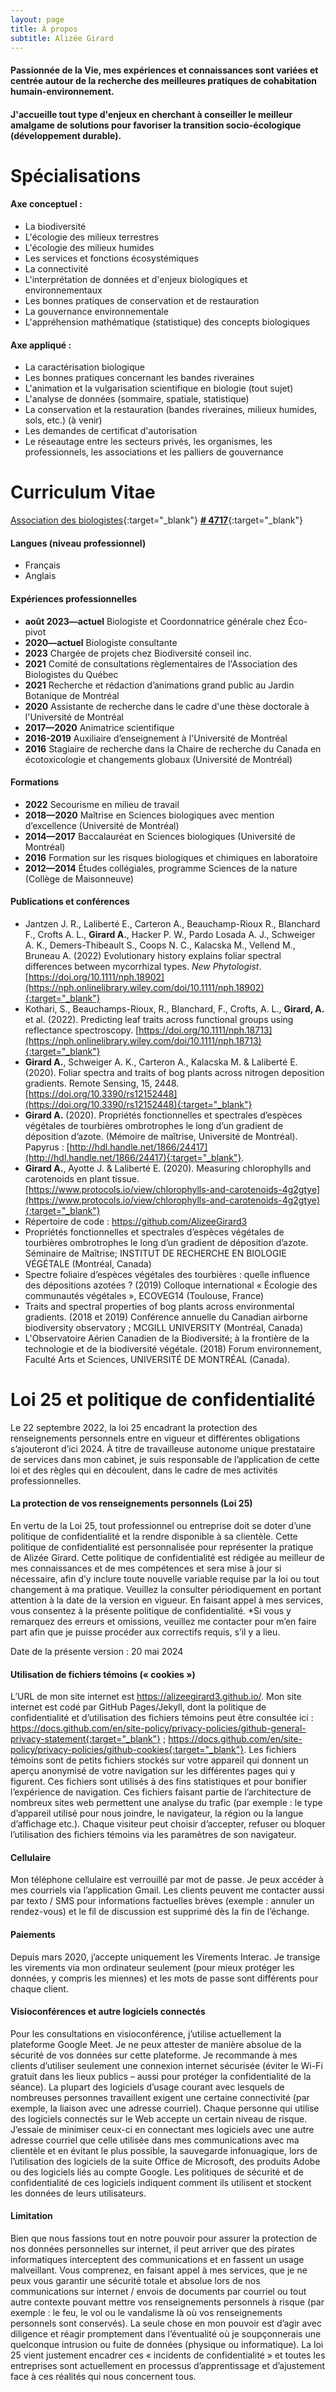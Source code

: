 ```yaml
---
layout: page
title: À propos
subtitle: Alizée Girard
---
```


#### Passionnée de la Vie, mes expériences et connaissances sont variées et centrée autour de la recherche des meilleures pratiques de cohabitation humain-environnement.
#### J'accueille tout type d'enjeux en cherchant à conseiller le meilleur amalgame de solutions pour favoriser la transition socio-écologique (développement durable).

# Spécialisations
#### Axe conceptuel : 
 * La biodiversité
 * L'écologie des milieux terrestres
 * L'écologie des milieux humides
 * Les services et fonctions écosystémiques
 * La connectivité
 * L'interprétation de données et d'enjeux biologiques et environnementaux
 * Les bonnes pratiques de conservation et de restauration
 * La gouvernance environnementale
 * L'appréhension mathématique (statistique) des concepts biologiques

#### Axe appliqué : 
 * La caractérisation biologique
 * Les bonnes pratiques concernant les bandes riveraines
 * L'animation et la vulgarisation scientifique en biologie (tout sujet)
 * L'analyse de données (sommaire, spatiale, statistique)
 * La conservation et la restauration (bandes riveraines, milieux humides, sols, etc.) (à venir)
 * Les demandes de certificat d'autorisation
 * Le réseautage entre les secteurs privés, les organismes, les professionnels, les associations et les palliers de gouvernance
 
# Curriculum Vitae
[Association des biologistes](https://www.abq.qc.ca/fr/accueil){:target="_blank"} [**# 4717**](https://cdn.ca.yapla.com/company/CPYvjMISp3LebGTqiSA3nq77/asset/files/Liste_Membres_2022-09-20.pdf){:target="_blank"}

#### Langues (niveau professionnel)
* Français 
* Anglais

#### Expériences professionnelles
* **août 2023—actuel** Biologiste et Coordonnatrice générale chez Éco-pivot
* **2020—actuel** Biologiste consultante
* **2023** Chargée de projets chez Biodiversité conseil inc.
* **2021** Comité de consultations règlementaires de l'Association des Biologistes du Québec
* **2021** Recherche et rédaction d’animations grand public au Jardin Botanique de Montréal
* **2020** Assistante de recherche dans le cadre d'une thèse doctorale à l'Université de Montréal
* **2017—2020** Animatrice scientifique
* **2016-2019** Auxiliaire d’enseignement à l'Université de Montréal
* **2016** Stagiaire de recherche dans la Chaire de recherche du Canada en écotoxicologie et changements globaux (Université de Montréal)

#### Formations
* **2022** Secourisme en milieu de travail
* **2018—2020** Maîtrise en Sciences biologiques avec mention d’excellence (Université de Montréal)
* **2014—2017** Baccalauréat en Sciences biologiques (Université de Montréal)
* **2016** Formation sur les risques biologiques et chimiques en laboratoire
* **2012—2014** Études collégiales, programme Sciences de la nature (Collège de Maisonneuve)

#### Publications et conférences
* Jantzen J. R., Laliberté E., Carteron A., Beauchamp-Rioux R., Blanchard F., Crofts A. L., **Girard A.**, Hacker 		P. W., Pardo Losada A. J., Schweiger A. K., Demers-Thibeault S.,  Coops N. C., Kalacska M., Vellend M., Bruneau A. (2022) Evolutionary history explains foliar spectral differences between mycorrhizal types. *New Phytologist*. [https://doi.org/10.1111/nph.18902](https://nph.onlinelibrary.wiley.com/doi/10.1111/nph.18902){:target="_blank"}
* Kothari, S., Beauchamps-Rioux, R., Blanchard, F., Crofts, A. L., **Girard, A.** et al. (2022). Predicting leaf traits across functional groups using reflectance spectroscopy. [https://doi.org/10.1111/nph.18713](https://nph.onlinelibrary.wiley.com/doi/10.1111/nph.18713){:target="_blank"}
* **Girard A.**, Schweiger A. K., Carteron A., Kalacska M. & Laliberté E. (2020). Foliar spectra and traits of bog plants across nitrogen deposition gradients. Remote Sensing, 15, 2448. [https://doi.org/10.3390/rs12152448](https://doi.org/10.3390/rs12152448){:target="_blank"}
* **Girard A.** (2020). Propriétés fonctionnelles et spectrales d’espèces végétales de tourbières ombrotrophes le long d’un gradient de déposition d’azote. (Mémoire de maîtrise, Université de Montréal). Papyrus : [http://hdl.handle.net/1866/24417](http://hdl.handle.net/1866/24417){:target="_blank"}.
* **Girard A.**, Ayotte J. & Laliberté E. (2020). Measuring chlorophylls and carotenoids en plant tissue. [https://www.protocols.io/view/chlorophylls-and-carotenoids-4g2gtye](https://www.protocols.io/view/chlorophylls-and-carotenoids-4g2gtye){:target="_blank"}
* Répertoire de code : https://github.com/AlizeeGirard3
* Propriétés fonctionnelles et spectrales d’espèces végétales de tourbières ombrotrophes le long d’un gradient de déposition d’azote. Séminaire de Maîtrise; INSTITUT DE RECHERCHE EN BIOLOGIE VÉGÉTALE (Montréal, Canada)
* Spectre foliaire d’espèces végétales des tourbières : quelle influence des dépositions azotées ? (2019) Colloque international « Écologie des communautés végétales », ECOVEG14 (Toulouse, France)
* Traits and spectral properties of bog plants across environmental gradients. (2018 et 2019) Conférence annuelle du Canadian airborne biodiversity observatory ; MCGILL UNIVERSITY (Montréal, Canada)
* L'Observatoire Aérien Canadien de la Biodiversité; à la frontière de la technologie et de la biodiversité végétale. (2018) Forum environnement, Faculté Arts et Sciences, UNIVERSITÉ DE MONTRÉAL (Canada).

# Loi 25 et politique de confidentialité
Le 22 septembre 2022, la loi 25 encadrant la protection des renseignements personnels entre en vigueur et différentes obligations s’ajouteront d’ici 2024. À titre de travailleuse autonome unique prestataire de services dans mon cabinet, je suis responsable de l’application de cette loi et des règles qui en découlent, dans le cadre de mes activités professionnelles.

#### La protection de vos renseignements personnels (Loi 25)
En vertu de la Loi 25, tout professionnel ou entreprise doit se doter d’une politique de confidentialité et la rendre disponible à sa clientèle.
Cette politique de confidentialité est personnalisée pour représenter la pratique de Alizée Girard.
Cette politique de confidentialité est rédigée au meilleur de mes connaissances et de mes compétences et sera mise à jour si nécessaire, afin d’y inclure toute nouvelle variable requise par la loi ou tout changement à ma pratique. Veuillez la consulter périodiquement en portant attention à la date de la version en vigueur. En faisant appel à mes services, vous consentez à la présente politique de confidentialité.
*Si vous y remarquez des erreurs et omissions, veuillez me contacter pour m’en faire part afin que je puisse procéder aux correctifs requis, s’il y a lieu.

Date de la présente version : 20 mai 2024

#### Utilisation de fichiers témoins (« cookies »)
L’URL de mon site internet est https://alizeegirard3.github.io/. Mon site internet est codé par GitHub Pages/Jekyll, dont la politique de confidentialité et d’utilisation des fichiers témoins peut être consultée ici : https://docs.github.com/en/site-policy/privacy-policies/github-general-privacy-statement{:target="_blank"} ; https://docs.github.com/en/site-policy/privacy-policies/github-cookies{:target="_blank"}. Les fichiers témoins sont de petits fichiers stockés sur votre appareil qui donnent un aperçu anonymisé de votre navigation sur les différentes pages qui y figurent. Ces fichiers sont utilisés à des fins statistiques et pour bonifier l’expérience de navigation. Ces fichiers faisant partie de l’architecture de nombreux sites web permettent une analyse du trafic (par exemple : le type d’appareil utilisé pour nous joindre, le navigateur, la région ou la langue d’affichage etc.). Chaque visiteur peut choisir d’accepter, refuser ou bloquer l’utilisation des fichiers témoins via les paramètres de son navigateur.

#### Cellulaire
Mon téléphone cellulaire est verrouillé par mot de passe. Je peux accéder à mes courriels via l’application Gmail. Les clients peuvent me contacter aussi par texto / SMS pour informations factuelles brèves (exemple : annuler un rendez-vous) et le fil de discussion est supprimé dès la fin de l’échange.

#### Paiements
Depuis mars 2020, j’accepte uniquement les Virements Interac. Je transige les virements via mon ordinateur seulement (pour mieux protéger les données, y compris les miennes) et les mots de passe sont différents pour chaque client.

#### Visioconférences et autre logiciels connectés
Pour les consultations en visioconférence, j’utilise actuellement la plateforme Google Meet. Je ne peux attester de manière absolue de la sécurité de vos données sur cette plateforme. Je recommande à mes clients d’utiliser seulement une connexion internet sécurisée (éviter le Wi-Fi gratuit dans les lieux publics – aussi pour protéger la confidentialité de la séance).
La plupart des logiciels d’usage courant avec lesquels de nombreuses personnes travaillent exigent une certaine connectivité (par exemple, la liaison avec une adresse courriel). Chaque personne qui utilise des logiciels connectés sur le Web accepte un certain niveau de risque. J’essaie de minimiser ceux-ci en connectant mes logiciels avec une autre adresse courriel que celle utilisée dans mes communications avec ma clientèle et en évitant le plus possible, la sauvegarde infonuagique, lors de l’utilisation des logiciels de la suite Office de Microsoft, des produits Adobe ou des logiciels liés au compte Google. Les politiques de sécurité et de confidentialité de ces logiciels indiquent comment ils utilisent et stockent les données de leurs utilisateurs.

#### Limitation
Bien que nous fassions tout en notre pouvoir pour assurer la protection de nos données personnelles sur internet, il peut arriver que des pirates informatiques interceptent des communications et en fassent un usage malveillant. Vous comprenez, en faisant appel à mes services, que je ne peux vous garantir une sécurité totale et absolue lors de nos communications sur internet / envois de documents par courriel ou tout autre contexte pouvant mettre vos renseignements personnels à risque (par exemple : le feu, le vol ou le vandalisme là où vos renseignements personnels sont conservés). La seule chose en mon pouvoir est d’agir avec diligence et réagir promptement dans l’éventualité où je soupçonnerais une quelconque intrusion ou fuite de données (physique ou informatique). La loi 25 vient justement encadrer ces « incidents de confidentialité » et toutes les entreprises sont actuellement en processus d’apprentissage et d’ajustement face à ces réalités qui nous concernent tous.
